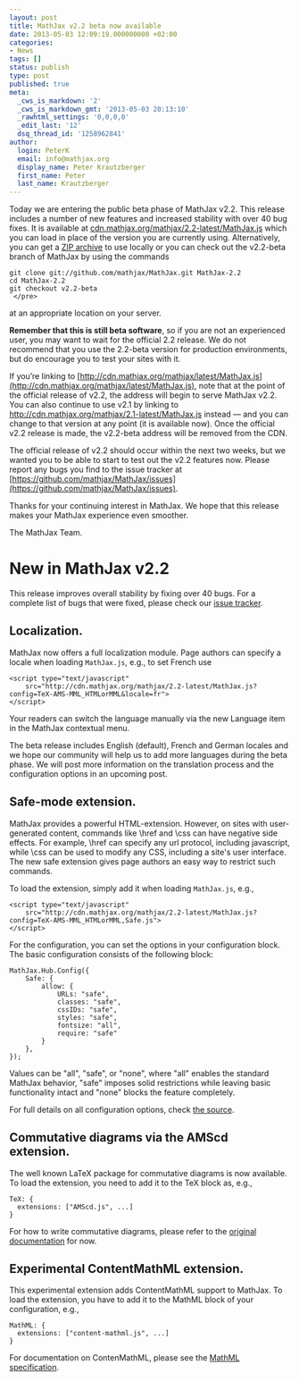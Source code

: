 ```yaml
---
layout: post
title: MathJax v2.2 beta now available
date: 2013-05-03 12:09:19.000000000 +02:00
categories:
- News
tags: []
status: publish
type: post
published: true
meta:
  _cws_is_markdown: '2'
  _cws_is_markdown_gmt: '2013-05-03 20:13:10'
  _rawhtml_settings: '0,0,0,0'
  _edit_last: '12'
  dsq_thread_id: '1258962841'
author:
  login: PeterK
  email: info@mathjax.org
  display_name: Peter Krautzberger
  first_name: Peter
  last_name: Krautzberger
---
```


Today we are entering the public beta phase of MathJax v2.2. This release includes a number of new features and increased stability with over 40 bug fixes. It is available at [cdn.mathjax.org/mathjax/2.2-latest/MathJax.js](http://cdn.mathjax.org/mathjax/2.2-latest/MathJax.js) which you can load in place of the version you are currently using.  Alternatively, you can get a [ZIP archive](https://github.com/mathjax/MathJax/archive/v2.2-latest.zip) to use locally or you can check out the v2.2-beta branch of MathJax by using the commands

    git clone git://github.com/mathjax/MathJax.git MathJax-2.2
    cd MathJax-2.2
    git checkout v2.2-beta
    `</pre>

at an appropriate location on your server.

**Remember that this is still beta software**, so if you are not an experienced user, you may want to wait for the official 2.2 release.  We do not recommend that you use the 2.2-beta version for production environments, but do encourage you to test your sites with it.

If you’re linking to [http://cdn.mathjax.org/mathjax/latest/MathJax.js](http://cdn.mathjax.org/mathjax/latest/MathJax.js), note that at the point of the official release of v2.2, the address will begin to serve MathJax v2.2. You can also continue to use v2.1 by linking to http://cdn.mathjax.org/mathjax/2.1-latest/MathJax.js instead — and you can change to that version at any point (it is available now). Once the official v2.2 release is made, the v2.2-beta address will be removed from the CDN.

The official release of v2.2 should occur within the next two weeks, but we wanted you to be able to start to test out the v2.2 features now.  Please report any bugs you find to the issue tracker at [https://github.com/mathjax/MathJax/issues](https://github.com/mathjax/MathJax/issues).

Thanks for your continuing interest in MathJax.  We hope that this release makes your MathJax experience even smoother.

The MathJax Team.

# New in MathJax v2.2

This release improves overall stability by fixing over 40 bugs.  For a complete list of bugs that were fixed, please check our [issue tracker](https://github.com/mathjax/mathjax/issues?labels=Merged&state=open).

## Localization.

MathJax now offers a full localization module. Page authors can specify a locale when loading `MathJax.js`, e.g., to set French use

    <script type="text/javascript"
        src="http://cdn.mathjax.org/mathjax/2.2-latest/MathJax.js?config=TeX-AMS-MML_HTMLorMML&locale=fr">
    </script>


Your readers can switch the language manually via the new Language item in the MathJax contextual menu.

The beta release includes English (default), French and German locales and we hope our community will help us to add more languages during the beta phase. We will post more information on the translation process and the configuration options in an upcoming post.

## Safe-mode extension.

MathJax provides a powerful HTML-extension. However, on sites with user-generated content, commands like \href and \css can have negative side effects. For example, \href can specify any url protocol, including javascript, while \css can be used to modify any CSS, including a site's user interface. The new safe extension gives page authors an easy way to restrict such commands.

To load the extension, simply add it when loading `MathJax.js`, e.g.,

    <script type="text/javascript"
        src="http://cdn.mathjax.org/mathjax/2.2-latest/MathJax.js?config=TeX-AMS-MML_HTMLorMML,Safe.js">
    </script>

For the configuration, you can set the options in your configuration block. The basic configuration consists of the following block:

    MathJax.Hub.Config({
        Safe: {
            allow: {
                URLs: "safe",     
                classes: "safe", 
                cssIDs: "safe",  
                styles: "safe",   
                fontsize: "all",   
                require: "safe"
            }
        },
    });

Values can be "all", "safe", or "none", where "all" enables the standard MathJax behavior, "safe" imposes solid restrictions while leaving basic functionality intact and "none" blocks the feature completely.

For full details on all configuration options, check [the source](https://github.com/mathjax/MathJax/blob/v2.2-latest/unpacked/extensions/Safe.js).

## Commutative diagrams via the AMScd extension.

The well known LaTeX package for commutative diagrams is now available. To load the extension, you need to add it to the TeX block as, e.g.,

    TeX: {
      extensions: ["AMScd.js", ...]
    }

For how to write commutative diagrams, please refer to the [original documentation](http://mirrors.ctan.org/macros/latex/required/amslatex/math/amscd.pdf) for now.

## Experimental ContentMathML extension.

This experimental extension adds ContentMathML support to MathJax. To load the extension, you have to add it to the MathML block of your configuration, e.g.,

    MathML: {
      extensions: ["content-mathml.js", ...]
    }

For documentation on ContenMathML, please see the [MathML specification](http://www.w3.org/Math/draft-spec/chapter4.html).